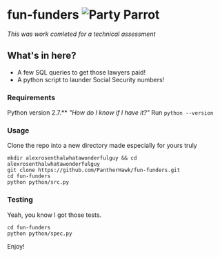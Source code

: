 # fun-funders ![Party Parrot](https://ppaas.herokuapp.com/partyparrot "Party Parrot")

*This was work comleted for a technical assessment*
## What's in here?
- A few SQL queries to get those lawyers paid!
- A python script to launder Social Security numbers!

### Requirements
Python version 2.7.**
*"How do I know if I have it?"*
Run ```python --version ```

### Usage
Clone the repo into a new directory made especially for yours truly
``` 
mkdir alexrosenthalwhatawonderfulguy && cd alexrosenthalwhatawonderfulguy
git clone https://github.com/PantherHawk/fun-funders.git
cd fun-funders
python python/src.py
```

### Testing
Yeah, you know I got those tests.
```
cd fun-funders
python python/spec.py
```

Enjoy!
